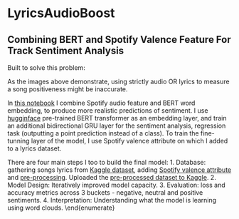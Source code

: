 # LyricsAudioBoost 
## Combining BERT and Spotify Valence Feature For Track Sentiment Analysis

Built to solve this problem:

As the images above demonstrate, using strictly audio OR lyrics to measure a song positiveness might be inaccurate. 

In [this notebook](https://github.com/EdenBD/lyrics-sentiment/blob/master/Tracks_Sentiment_Analysis.ipynb) I combine Spotify audio feature and BERT word embedding, to produce more realistic predictions of sentiment. 
I use [hugginface](https://github.com/huggingface/transformers) pre-trained BERT transformer as an embedding layer, and train an additional bidirectional GRU layer for the sentiment analysis, regression task (outputting a point prediction instead of a class). 
To train the fine-tunning layer of the model, I use Spotify valence attribute on which I added to a lyrics dataset. 

There are four main steps I too to build the final model:
    1. Database: gathering songs lyrics from [Kaggle dataset](https://www.kaggle.com/detkov/lyrics-dataset), adding [Spotify valence attribute](https://developer.spotify.com/documentation/web-api/reference/tracks/get-several-audio-features/) and [pre-processing](https://github.com/EdenBD/lyrics-sentiment/blob/master/Spotify_Dataset.ipynb). Uploaded the [pre-processed dataset to Kaggle](https://www.kaggle.com/edenbd/150k-lyrics-labeled-with-spotify-valence). 
    2. Model Design: Iteratively improved model capacity. 
    3. Evaluation: loss and accuracy metrics across 3 buckets - negative, neutral and positive sentiments. 
    4. Interpretation: Understanding what the model is learning using word clouds.
\end{enumerate}
